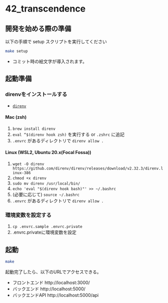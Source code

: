 # 42_transcendence

## 開発を始める際の準備

以下の手順で setup スクリプトを実行してください

```bash
make setup
```
- コミット時の絵文字が導入されます。

## 起動準備

### direnvをインストールする
- [`direnv`](https://github.com/direnv/direnv)

#### Mac (zsh)

1. `brew install direnv`
2. `eval “$(direnv hook zsh)` を実行する or `.zshrc` に追記
3. `.envrc` があるディレクトリで `direnv allow .`

#### Linux (WSL2, Ubuntu 20.x(Focal Fossa))

1. `wget -O direnv https://github.com/direnv/direnv/releases/download/v2.32.3/direnv.linux-386`
2. `chmod +x direnv`
3. `sudo mv direnv /usr/local/bin/`
4. `echo 'eval "$(direnv hook bash)"' >> ~/.bashrc`
5. (必要に応じて) `source ~/.bashrc`
6. `.envrc` があるディレクトリで `direnv allow .`

### 環境変数を設定する

1. `cp .envrc.sample .envrc.private`
2. .envrc.privateに環境変数を設定

## 起動

```bash
make
```

起動完了したら、以下のURLでアクセスできる。
- フロントエンド http://localhost:3000/
- バックエンド http://localhost:5000/
- バックエンドAPI http://localhost:5000/api
